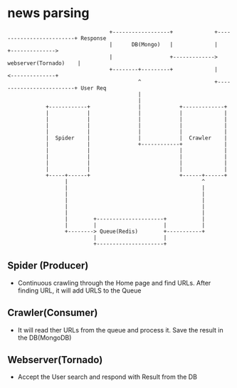 # news parsing

                                    +------------------+             +-------------------------+ Response
                                    |      DB(Mongo)   |             |                         +-------------->
                                    |                  +------------->   webserver(Tornado)    |
                                    +--------+---------+             |                         <--------------+
                                             ^                       +-------------------------+ User Req
                                             |
                                             |
                +------------+               |            +-------------+
                |            |               |            |             |
                |            |               |            |             |
                |            |               |            |             |
                |            |               |            |             |
                |  Spider    |               |            |  Crawler    |
                |            |               +------------+             |
                |            |                            |             |
                |            |                            |             |
                |            |                            |             |
                |            |                            |             |
                +-----+------+                            +------+------+
                      |                                          ^
                      |                                          |
                      |                                          |
                      |                                          |
                      |                                          |
                      |                                          |
                      |        +---------------------+           |
                      |        |                     |           |
                      +--------> Queue(Redis)        +-----------+
                               |                     |
                               +---------------------+


Spider (Producer)
-----------------
* Continuous crawling through the Home page and find URLs. After finding URL, it will add URLS to the Queue

Crawler(Consumer)
-----------------
* It will read ther URLs from the queue and process it. Save the result in the DB(MongoDB)

Webserver(Tornado)
------------------
* Accept the User search and respond with Result from  the DB
